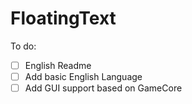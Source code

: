 # FloatingText

To do:
- [ ] English Readme
- [ ] Add basic English Language
- [ ] Add GUI support based on GameCore